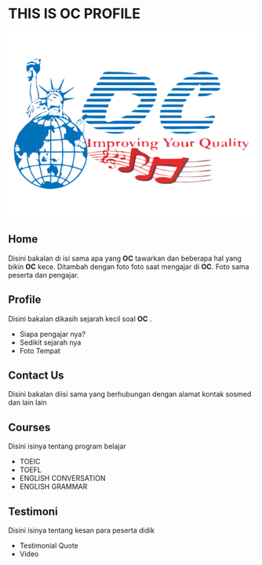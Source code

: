 # THIS IS OC PROFILE
![logo-oc2](img/logo-oc2.png)

## Home
Disini bakalan di isi sama apa yang **OC** tawarkan dan beberapa hal yang bikin **OC** kece.
Ditambah dengan foto foto saat mengajar di **OC**. Foto sama peserta dan pengajar.

## Profile
Disini bakalan dikasih sejarah kecil soal **OC** . 
* Siapa pengajar nya?
* Sedikit sejarah nya
* Foto Tempat

## Contact Us
Disini bakalan diisi sama yang berhubungan dengan alamat kontak sosmed dan lain lain

## Courses
Disini isinya tentang program belajar
* TOEIC
* TOEFL
* ENGLISH CONVERSATION
* ENGLISH GRAMMAR

## Testimoni
Disini isinya tentang kesan para peserta didik
* Testimonial Quote
* Video